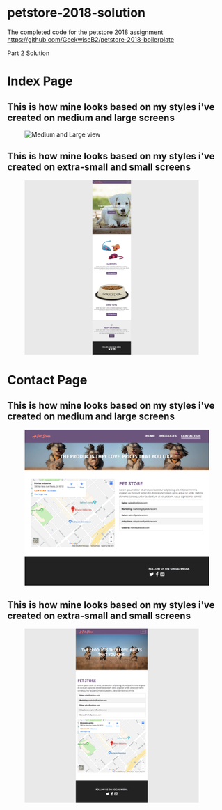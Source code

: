 # petstore-2018-solution
The completed code for the petstore 2018 assignment
https://github.com/GeekwiseB2/petstore-2018-boilerplate

Part 2 Solution

# Index Page

## This is how mine looks based on my styles i've created on medium and large screens
<figure>
    <img src="img/part2-petstore-md-lg-view.png" alt="Medium and Large view"/>
</figure>


## This is how mine looks based on my styles i've created on extra-small and small screens
<figure>
    <img src="img/part2-petstore-xs-sm-view.png" alt="Extra small and Small view" style="max-width:400px;"/>
</figure>

# Contact Page

## This is how mine looks based on my styles i've created on medium and large screens
<figure>
    <img src="img/part2-petstore-contact-md-lg-view.png" alt="Medium and Large view"/>
</figure>


## This is how mine looks based on my styles i've created on extra-small and small screens
<figure>
    <img src="img/part2-petstore-contact-xs-sm-view.png" alt="Extra small and Small view" style="max-width:400px;"/>
</figure>
